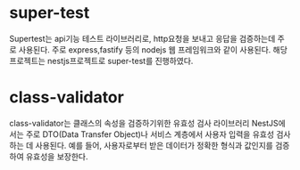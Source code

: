 # super-test
Supertest는 api기능 테스트 라이브러리로, http요청을 보내고 응답을 검증하는데 주로 사용된다. 
주로 express,fastify 등의 nodejs 웹 프레임워크와 같이 사용된다. 해당 프로젝트는 nestjs프로젝트로 super-test를 진행하였다.

# class-validator
class-validator는 클래스의 속성을 검증하기위한 유효성 검사 라이브러리 NestJS에서는 주로 DTO(Data Transfer Object)나 서비스 계층에서 사용자 입력을 유효성 검사하는 데 사용된다.
예를 들어, 사용자로부터 받은 데이터가 정확한 형식과 값인지를 검증하여 유효성을 보장한다.
